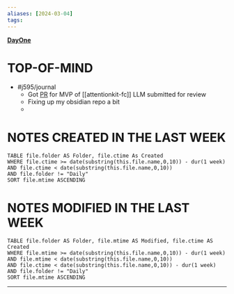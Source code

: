 ```yaml
---
aliases: [2024-03-04]
tags: 
---
```

**[DayOne](dayone://open?date=2024-03-04)**

# TOP-OF-MIND
- #j595/journal 
	- Got [PR](https://github.pie.apple.com/heavenly/AttentionKit/pull/43) for MVP of [[attentionkit-fc]] LLM submitted for review
	- Fixing up my obsidian repo a bit
	- 

# NOTES CREATED IN THE LAST WEEK
``` dataview
TABLE file.folder AS Folder, file.ctime As Created
WHERE file.ctime >= date(substring(this.file.name,0,10)) - dur(1 week) 
AND file.ctime < date(substring(this.file.name,0,10)) 
AND file.folder != "Daily"
SORT file.mtime ASCENDING
```

# NOTES MODIFIED IN THE LAST WEEK
``` dataview
TABLE file.folder AS Folder, file.mtime AS Modified, file.ctime AS Created
WHERE file.mtime >= date(substring(this.file.name,0,10)) - dur(1 week)
AND file.mtime < date(substring(this.file.name,0,10))
AND file.ctime < date(substring(this.file.name,0,10)) - dur(1 week)
AND file.folder != "Daily"
SORT file.mtime ASCENDING
```
---
